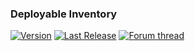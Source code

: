 ### Deployable Inventory
[![Version](https://img.shields.io/github/release/yalov/DeployableInventory.svg?label=Version&colorB=4CC61E)](https://github.com/yalov/DeployableInventory/releases) 
[![Last Release](https://img.shields.io/github/release-date/yalov/DeployableInventory.svg?label=Last%20Release&colorB=99C611)](https://github.com/yalov/DeployableInventory/releases) 
[![Forum thread](https://img.shields.io/badge/Link-Forum%20thread-blue.svg)](https://forum.kerbalspaceprogram.com/index.php?/topic/209148-*) 
<!--
[![Spacedock](https://img.shields.io/badge/Link-Spacedock-blue.svg)](https://spacedock.info/mod/0000)
[![CKAN-Indexed](https://img.shields.io/badge/CKAN-Indexed-yellowgreen.svg)](https://github.com/KSP-CKAN/CKAN) 
--->
